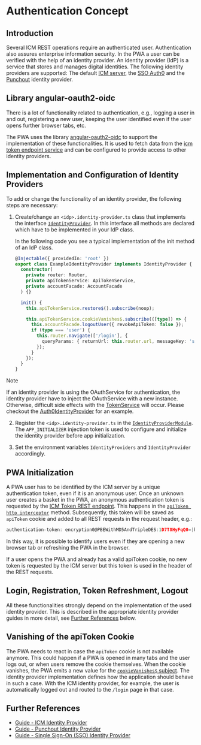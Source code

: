 <!--
kb_concepts
kb_pwa
kb_everyone
kb_sync_latest_only
-->

# Authentication Concept

## Introduction

Several ICM REST operations require an authenticated user.
Authentication also assures enterprise information security.
In the PWA a user can be verified with the help of an identity provider.
An identity provider (IdP) is a service that stores and manages digital identities.
The following identity providers are supported: The default [ICM server](../guides/authentication_icm.md), the [SSO Auth0](../guides/authentication_sso.md) and the [Punchout](../guides/authentication_punchout.md) identity provider.

## Library angular-oauth2-oidc

There is a lot of functionality related to authentication, e.g., logging a user in and out, registering a new user, keeping the user identified even if the user opens further browser tabs, etc.

The PWA uses the library [angular-oauth2-oidc](https://github.com/manfredsteyer/angular-oauth2-oidc#readme) to support the implementation of these functionalities.
It is used to fetch data from the [icm token endpoint service](../../src/app/core/services/token/token.service.ts) and can be configured to provide access to other identity providers.

## Implementation and Configuration of Identity Providers

To add or change the functionality of an identity provider, the following steps are necessary:

1. Create/change an `<idp>.identity-provider.ts` class that implements the interface [`IdentityProvider`](../../src/app/core/identity-provider/identity-provider.interface.ts). In this interface all methods are declared which have to be implemented in your IdP class.

   In the following code you see a typical implementation of the init method of an IdP class.

   ```typescript
   @Injectable({ providedIn: 'root' })
   export class ExampleIdentityProvider implements IdentityProvider {
     constructor(
       private router: Router,
       private apiTokenService: ApiTokenService,
       private accountFacade: AccountFacade
     ) {}

     init() {
       this.apiTokenService.restore$().subscribe(noop);

       this.apiTokenService.cookieVanishes$.subscribe(([type]) => {
         this.accountFacade.logoutUser({ revokeApiToken: false });
         if (type === 'user') {
           this.router.navigate(['/login'], {
             queryParams: { returnUrl: this.router.url, messageKey: 'session_timeout' },
           });
         }
       });
     }
   }
   ```

> [!NOTE]
> If an identity provider is using the OAuthService for authentication, the identity provider have to inject the OAuthService with a new instance.
> Otherwise, difficult side effects with the [TokenService](../../src/app/core/services/token/token.service.ts) will occur.
> Please checkout the [Auth0IdentityProvider](../../src/app/core/identity-provider/auth0.identity-provider.ts) for an example.

2. Register the `<idp>.identity-provider.ts` in the [`IdentityProviderModule`](../../src/app/core/identity-provider.module.ts). The `APP_INITIALIZER` injection token is used to configure and initialize the identity provider before app initialization.

3. Set the environment variables `IdentityProviders` and `IdentityProvider` accordingly.

## PWA Initialization

A PWA user has to be identified by the ICM server by a unique authentication token, even if it is an anonymous user.
Once an unknown user creates a basket in the PWA, an anonymous authentication token is requested by the [ICM Token REST endpoint](https://support.intershop.com/kb/index.php?c=Display&q1=U29770&q2=Text).
This happens in the [`apiToken http interceptor`](../../src/app/core/utils/api-token/api-token.service.ts) method.
Subsequently, this token will be saved as `apiToken` cookie and added to all REST requests in the request header, e.g.:

```typescript
authentication-token: encryption0@PBEWithMD5AndTripleDES:1D7T8HyFqQ0=|k3PQLgujzUq0tudtw+6HLjWnExiwrd4o9/jVU7ZH74kTfTy3RS7/sYadsg7ODRM2
```

In this way, it is possible to identify users even if they are opening a new browser tab or refreshing the PWA in the browser.

If a user opens the PWA and already has a valid apiToken cookie, no new token is requested by the ICM server but this token is used in the header of the REST requests.

## Login, Registration, Token Refreshment, Logout

All these functionalities strongly depend on the implementation of the used identity provider.
This is described in the appropriate identity provider guides in more detail, see [Further References](#further-references) below.

## Vanishing of the apiToken Cookie

The PWA needs to react in case the `apiToken` cookie is not available anymore.
This could happen if a PWA is opened in many tabs and the user logs out, or when users remove the cookie themselves.
When the cookie vanishes, the PWA emits a new value for the [`cookieVanishes$` subject](../../src/app/core/utils/api-token/api-token.service.ts).
The identity provider implementation defines how the application should behave in such a case.
With the ICM identity provider, for example, the user is automatically logged out and routed to the `/login` page in that case.

## Further References

- [Guide - ICM Identity Provider](../guides/authentication_icm.md)
- [Guide - Punchout Identity Provider](../guides/authentication_punchout.md)
- [Guide - Single Sign-On (SSO) Identity Provider](../guides/authentication_sso.md)
